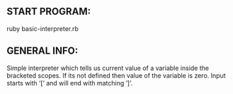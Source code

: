 START PROGRAM:
--------------
ruby basic-interpreter.rb


GENERAL INFO:
--------------
Simple interpreter which tells us current value of a variable inside the bracketed scopes. If its not defined then value of the variable is zero. Input starts with ‘[‘ and will end with matching ‘]’.
